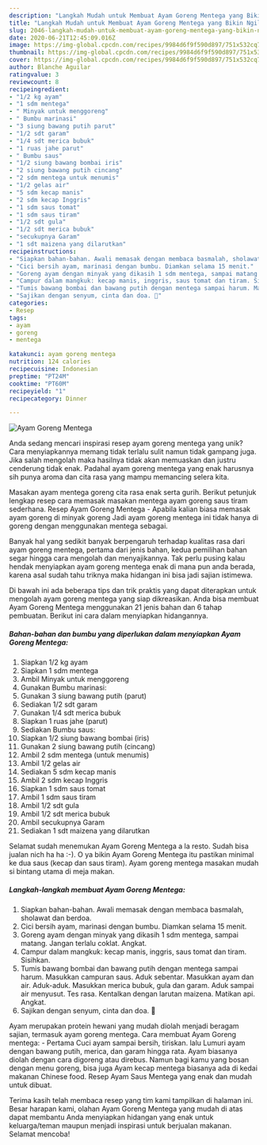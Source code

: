 ```yaml
---
description: "Langkah Mudah untuk Membuat Ayam Goreng Mentega yang Bikin Ngiler"
title: "Langkah Mudah untuk Membuat Ayam Goreng Mentega yang Bikin Ngiler"
slug: 2046-langkah-mudah-untuk-membuat-ayam-goreng-mentega-yang-bikin-ngiler
date: 2020-06-21T12:45:09.016Z
image: https://img-global.cpcdn.com/recipes/9984d6f9f590d897/751x532cq70/ayam-goreng-mentega-foto-resep-utama.jpg
thumbnail: https://img-global.cpcdn.com/recipes/9984d6f9f590d897/751x532cq70/ayam-goreng-mentega-foto-resep-utama.jpg
cover: https://img-global.cpcdn.com/recipes/9984d6f9f590d897/751x532cq70/ayam-goreng-mentega-foto-resep-utama.jpg
author: Blanche Aguilar
ratingvalue: 3
reviewcount: 8
recipeingredient:
- "1/2 kg ayam"
- "1 sdm mentega"
- " Minyak untuk menggoreng"
- " Bumbu marinasi"
- "3 siung bawang putih parut"
- "1/2 sdt garam"
- "1/4 sdt merica bubuk"
- "1 ruas jahe parut"
- " Bumbu saus"
- "1/2 siung bawang bombai iris"
- "2 siung bawang putih cincang"
- "2 sdm mentega untuk menumis"
- "1/2 gelas air"
- "5 sdm kecap manis"
- "2 sdm kecap Inggris"
- "1 sdm saus tomat"
- "1 sdm saus tiram"
- "1/2 sdt gula"
- "1/2 sdt merica bubuk"
- "secukupnya Garam"
- "1 sdt maizena yang dilarutkan"
recipeinstructions:
- "Siapkan bahan-bahan. Awali memasak dengan membaca basmalah, sholawat dan berdoa."
- "Cici bersih ayam, marinasi dengan bumbu. Diamkan selama 15 menit."
- "Goreng ayam dengan minyak yang dikasih 1 sdm mentega, sampai matang. Jangan terlalu coklat. Angkat."
- "Campur dalam mangkuk: kecap manis, inggris, saus tomat dan tiram. Sisihkan."
- "Tumis bawang bombai dan bawang putih dengan mentega sampai harum. Masukkan campuran saus. Aduk sebentar. Masukkan ayam dan air. Aduk-aduk. Masukkan merica bubuk, gula dan garam. Aduk sampai air menyusut. Tes rasa. Kentalkan dengan larutan maizena. Matikan api. Angkat."
- "Sajikan dengan senyum, cinta dan doa. 🖤"
categories:
- Resep
tags:
- ayam
- goreng
- mentega

katakunci: ayam goreng mentega 
nutrition: 124 calories
recipecuisine: Indonesian
preptime: "PT24M"
cooktime: "PT60M"
recipeyield: "1"
recipecategory: Dinner

---
```



![Ayam Goreng Mentega](https://img-global.cpcdn.com/recipes/9984d6f9f590d897/751x532cq70/ayam-goreng-mentega-foto-resep-utama.jpg)

Anda sedang mencari inspirasi resep ayam goreng mentega yang unik? Cara menyiapkannya memang tidak terlalu sulit namun tidak gampang juga. Jika salah mengolah maka hasilnya tidak akan memuaskan dan justru cenderung tidak enak. Padahal ayam goreng mentega yang enak harusnya sih punya aroma dan cita rasa yang mampu memancing selera kita.

Masakan ayam mentega goreng cita rasa enak serta gurih. Berikut petunjuk lengkap resep cara memasak masakan mentega ayam goreng saus tiram sederhana. Resep Ayam Goreng Mentega - Apabila kalian biasa memasak ayam goreng di minyak goreng Jadi ayam goreng mentega ini tidak hanya di goreng dengan menggunakan mentega sebagai.

Banyak hal yang sedikit banyak berpengaruh terhadap kualitas rasa dari ayam goreng mentega, pertama dari jenis bahan, kedua pemilihan bahan segar hingga cara mengolah dan menyajikannya. Tak perlu pusing kalau hendak menyiapkan ayam goreng mentega enak di mana pun anda berada, karena asal sudah tahu triknya maka hidangan ini bisa jadi sajian istimewa.


Di bawah ini ada beberapa tips dan trik praktis yang dapat diterapkan untuk mengolah ayam goreng mentega yang siap dikreasikan. Anda bisa membuat Ayam Goreng Mentega menggunakan 21 jenis bahan dan 6 tahap pembuatan. Berikut ini cara dalam menyiapkan hidangannya.

<!--inarticleads1-->

##### Bahan-bahan dan bumbu yang diperlukan dalam menyiapkan Ayam Goreng Mentega:

1. Siapkan 1/2 kg ayam
1. Siapkan 1 sdm mentega
1. Ambil  Minyak untuk menggoreng
1. Gunakan  Bumbu marinasi:
1. Gunakan 3 siung bawang putih (parut)
1. Sediakan 1/2 sdt garam
1. Gunakan 1/4 sdt merica bubuk
1. Siapkan 1 ruas jahe (parut)
1. Sediakan  Bumbu saus:
1. Siapkan 1/2 siung bawang bombai (iris)
1. Gunakan 2 siung bawang putih (cincang)
1. Ambil 2 sdm mentega (untuk menumis)
1. Ambil 1/2 gelas air
1. Sediakan 5 sdm kecap manis
1. Ambil 2 sdm kecap Inggris
1. Siapkan 1 sdm saus tomat
1. Ambil 1 sdm saus tiram
1. Ambil 1/2 sdt gula
1. Ambil 1/2 sdt merica bubuk
1. Ambil secukupnya Garam
1. Sediakan 1 sdt maizena yang dilarutkan


Selamat sudah menemukan Ayam Goreng Mentega a la resto. Sudah bisa jualan nich ha ha :-). O ya bikin Ayam Goreng Mentega itu pastikan minimal ke dua saus (kecap dan saus tiram). Ayam goreng mentega masakan mudah si bintang utama di meja makan. 

<!--inarticleads2-->

##### Langkah-langkah membuat Ayam Goreng Mentega:

1. Siapkan bahan-bahan. Awali memasak dengan membaca basmalah, sholawat dan berdoa.
1. Cici bersih ayam, marinasi dengan bumbu. Diamkan selama 15 menit.
1. Goreng ayam dengan minyak yang dikasih 1 sdm mentega, sampai matang. Jangan terlalu coklat. Angkat.
1. Campur dalam mangkuk: kecap manis, inggris, saus tomat dan tiram. Sisihkan.
1. Tumis bawang bombai dan bawang putih dengan mentega sampai harum. Masukkan campuran saus. Aduk sebentar. Masukkan ayam dan air. Aduk-aduk. Masukkan merica bubuk, gula dan garam. Aduk sampai air menyusut. Tes rasa. Kentalkan dengan larutan maizena. Matikan api. Angkat.
1. Sajikan dengan senyum, cinta dan doa. 🖤


Ayam merupakan protein hewani yang mudah diolah menjadi beragam sajian, termasuk ayam goreng mentega. Cara membuat Ayam Goreng mentega: - Pertama Cuci ayam sampai bersih, tiriskan. lalu Lumuri ayam dengan bawang putih, merica, dan garam hingga rata. Ayam biasanya diolah dengan cara digoreng atau direbus. Namun bagi kamu yang bosan dengan menu goreng, bisa juga Ayam kecap mentega biasanya ada di kedai makanan Chinese food. Resep Ayam Saus Mentega yang enak dan mudah untuk dibuat. 

Terima kasih telah membaca resep yang tim kami tampilkan di halaman ini. Besar harapan kami, olahan Ayam Goreng Mentega yang mudah di atas dapat membantu Anda menyiapkan hidangan yang enak untuk keluarga/teman maupun menjadi inspirasi untuk berjualan makanan. Selamat mencoba!
